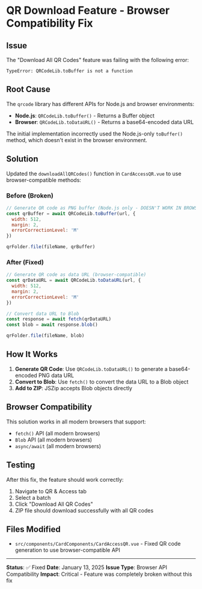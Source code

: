 # QR Download Feature - Browser Compatibility Fix

## Issue

The "Download All QR Codes" feature was failing with the following error:
```
TypeError: QRCodeLib.toBuffer is not a function
```

## Root Cause

The `qrcode` library has different APIs for Node.js and browser environments:
- **Node.js**: `QRCodeLib.toBuffer()` - Returns a Buffer object
- **Browser**: `QRCodeLib.toDataURL()` - Returns a base64-encoded data URL

The initial implementation incorrectly used the Node.js-only `toBuffer()` method, which doesn't exist in the browser environment.

## Solution

Updated the `downloadAllQRCodes()` function in `CardAccessQR.vue` to use browser-compatible methods:

### Before (Broken)
```javascript
// Generate QR code as PNG buffer (Node.js only - DOESN'T WORK IN BROWSER!)
const qrBuffer = await QRCodeLib.toBuffer(url, { 
  width: 512,
  margin: 2,
  errorCorrectionLevel: 'M'
})

qrFolder.file(fileName, qrBuffer)
```

### After (Fixed)
```javascript
// Generate QR code as data URL (browser-compatible)
const qrDataURL = await QRCodeLib.toDataURL(url, { 
  width: 512,
  margin: 2,
  errorCorrectionLevel: 'M'
})

// Convert data URL to Blob
const response = await fetch(qrDataURL)
const blob = await response.blob()

qrFolder.file(fileName, blob)
```

## How It Works

1. **Generate QR Code**: Use `QRCodeLib.toDataURL()` to generate a base64-encoded PNG data URL
2. **Convert to Blob**: Use `fetch()` to convert the data URL to a Blob object
3. **Add to ZIP**: JSZip accepts Blob objects directly

## Browser Compatibility

This solution works in all modern browsers that support:
- `fetch()` API (all modern browsers)
- `Blob` API (all modern browsers)
- `async/await` (all modern browsers)

## Testing

After this fix, the feature should work correctly:
1. Navigate to QR & Access tab
2. Select a batch
3. Click "Download All QR Codes"
4. ZIP file should download successfully with all QR codes

## Files Modified

- `src/components/CardComponents/CardAccessQR.vue` - Fixed QR code generation to use browser-compatible API

---

**Status**: ✅ Fixed
**Date**: January 13, 2025
**Issue Type**: Browser API Compatibility
**Impact**: Critical - Feature was completely broken without this fix

